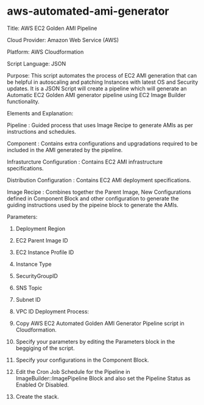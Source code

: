 # aws-automated-ami-generator
Title: AWS EC2 Golden AMI Pipeline

Cloud Provider: Amazon Web Service (AWS)

Platform: AWS Cloudformation

Script Language: JSON

Purpose: This script automates the process of EC2 AMI generation that can be helpful in autoscaling and patching Instances with latest OS and Security updates. It is a JSON Script will create a pipeline which will generate an Automatic EC2 Golden AMI generator pipeline using EC2 Image Builder functionality.

Elements and Explanation:

Pipeline : Guided process that uses Image Recipe to generate AMIs as per instructions and schedules.

Component : Contains extra configurations and upgradations required to be included in the AMI generated by the pipeline.

Infrasturcture Configuration : Contains EC2 AMI infrastructure specifications.

Distribution Configuration : Contains EC2 AMI deployment specifications.

Image Recipe : Combines together the Parent Image, New Configurations defined in Component Block and other configuration to generate the guiding instructions used by the pipeine block to generate the AMIs.

Parameters:

1. Deployment Region
	
2. EC2 Parent Image ID
	
3. EC2 Instance Profile ID
	
4. Instance Type
	
5. SecurityGroupID
	
6. SNS Topic
	
7. Subnet ID
	
8. VPC ID
Deployment Process:

1. Copy AWS EC2 Automated Golden AMI Generator Pipeline script in Cloudformation.
	
2. Specify your parameters by editing the Parameters block in the beggiging of the script.

3. Specify your configurations in the Component Block.
	
4. Edit the Cron Job Schedule for the Pipeline in ImageBuilder::ImagePipeline Block and also set the Pipeline Status as Enabled Or Disabled.
	
5. Create the stack.
